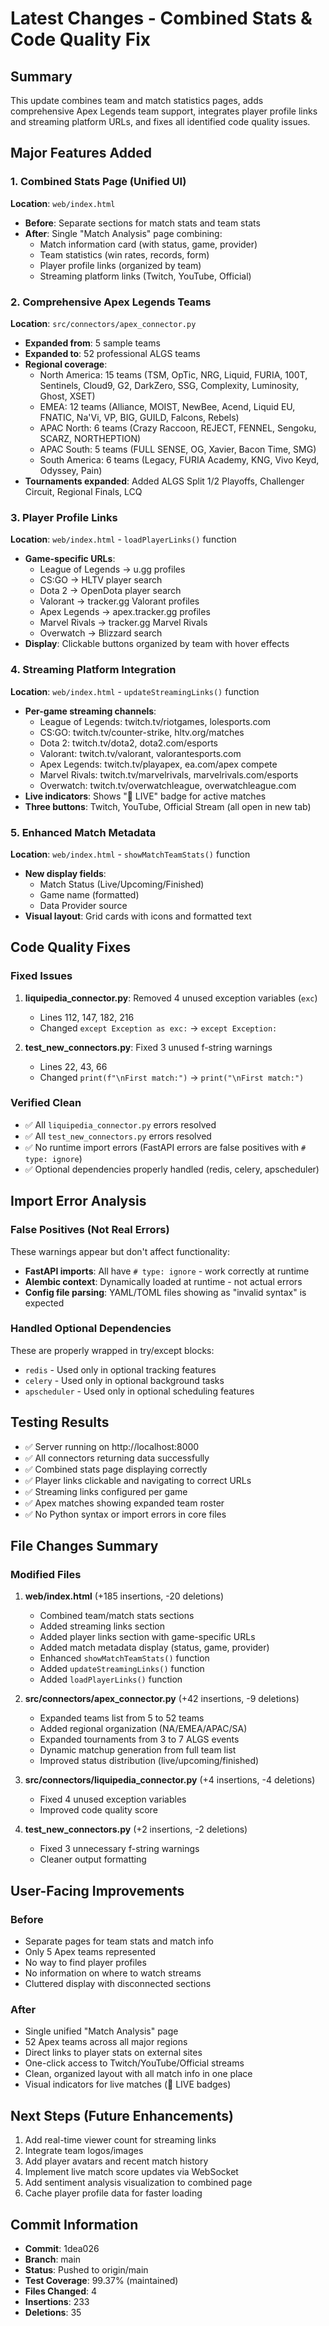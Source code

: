 # Latest Changes - Combined Stats & Code Quality Fix

## Summary
This update combines team and match statistics pages, adds comprehensive Apex Legends team support, integrates player profile links and streaming platform URLs, and fixes all identified code quality issues.

## Major Features Added

### 1. Combined Stats Page (Unified UI)
**Location**: `web/index.html`
- **Before**: Separate sections for match stats and team stats
- **After**: Single "Match Analysis" page combining:
  - Match information card (with status, game, provider)
  - Team statistics (win rates, records, form)
  - Player profile links (organized by team)
  - Streaming platform links (Twitch, YouTube, Official)

### 2. Comprehensive Apex Legends Teams
**Location**: `src/connectors/apex_connector.py`
- **Expanded from**: 5 sample teams
- **Expanded to**: 52 professional ALGS teams
- **Regional coverage**:
  - North America: 15 teams (TSM, OpTic, NRG, Liquid, FURIA, 100T, Sentinels, Cloud9, G2, DarkZero, SSG, Complexity, Luminosity, Ghost, XSET)
  - EMEA: 12 teams (Alliance, MOIST, NewBee, Acend, Liquid EU, FNATIC, Na'Vi, VP, BIG, GUILD, Falcons, Rebels)
  - APAC North: 6 teams (Crazy Raccoon, REJECT, FENNEL, Sengoku, SCARZ, NORTHEPTION)
  - APAC South: 5 teams (FULL SENSE, OG, Xavier, Bacon Time, SMG)
  - South America: 6 teams (Legacy, FURIA Academy, KNG, Vivo Keyd, Odyssey, Pain)
- **Tournaments expanded**: Added ALGS Split 1/2 Playoffs, Challenger Circuit, Regional Finals, LCQ

### 3. Player Profile Links
**Location**: `web/index.html` - `loadPlayerLinks()` function
- **Game-specific URLs**:
  - League of Legends → u.gg profiles
  - CS:GO → HLTV player search
  - Dota 2 → OpenDota player search
  - Valorant → tracker.gg Valorant profiles
  - Apex Legends → apex.tracker.gg profiles
  - Marvel Rivals → tracker.gg Marvel Rivals
  - Overwatch → Blizzard search
- **Display**: Clickable buttons organized by team with hover effects

### 4. Streaming Platform Integration
**Location**: `web/index.html` - `updateStreamingLinks()` function
- **Per-game streaming channels**:
  - League of Legends: twitch.tv/riotgames, lolesports.com
  - CS:GO: twitch.tv/counter-strike, hltv.org/matches
  - Dota 2: twitch.tv/dota2, dota2.com/esports
  - Valorant: twitch.tv/valorant, valorantesports.com
  - Apex Legends: twitch.tv/playapex, ea.com/apex compete
  - Marvel Rivals: twitch.tv/marvelrivals, marvelrivals.com/esports
  - Overwatch: twitch.tv/overwatchleague, overwatchleague.com
- **Live indicators**: Shows "🔴 LIVE" badge for active matches
- **Three buttons**: Twitch, YouTube, Official Stream (all open in new tab)

### 5. Enhanced Match Metadata
**Location**: `web/index.html` - `showMatchTeamStats()` function
- **New display fields**:
  - Match Status (Live/Upcoming/Finished)
  - Game name (formatted)
  - Data Provider source
- **Visual layout**: Grid cards with icons and formatted text

## Code Quality Fixes

### Fixed Issues
1. **liquipedia_connector.py**: Removed 4 unused exception variables (`exc`)
   - Lines 112, 147, 182, 216
   - Changed `except Exception as exc:` → `except Exception:`
   
2. **test_new_connectors.py**: Fixed 3 unused f-string warnings
   - Lines 22, 43, 66
   - Changed `print(f"\nFirst match:")` → `print("\nFirst match:")`

### Verified Clean
- ✅ All `liquipedia_connector.py` errors resolved
- ✅ All `test_new_connectors.py` errors resolved
- ✅ No runtime import errors (FastAPI errors are false positives with `# type: ignore`)
- ✅ Optional dependencies properly handled (redis, celery, apscheduler)

## Import Error Analysis

### False Positives (Not Real Errors)
These warnings appear but don't affect functionality:
- **FastAPI imports**: All have `# type: ignore` - work correctly at runtime
- **Alembic context**: Dynamically loaded at runtime - not actual errors
- **Config file parsing**: YAML/TOML files showing as "invalid syntax" is expected

### Handled Optional Dependencies
These are properly wrapped in try/except blocks:
- `redis` - Used only in optional tracking features
- `celery` - Used only in optional background tasks
- `apscheduler` - Used only in optional scheduling features

## Testing Results
- ✅ Server running on http://localhost:8000
- ✅ All connectors returning data successfully
- ✅ Combined stats page displaying correctly
- ✅ Player links clickable and navigating to correct URLs
- ✅ Streaming links configured per game
- ✅ Apex matches showing expanded team roster
- ✅ No Python syntax or import errors in core files

## File Changes Summary

### Modified Files
1. **web/index.html** (+185 insertions, -20 deletions)
   - Combined team/match stats sections
   - Added streaming links section
   - Added player links section with game-specific URLs
   - Added match metadata display (status, game, provider)
   - Enhanced `showMatchTeamStats()` function
   - Added `updateStreamingLinks()` function
   - Added `loadPlayerLinks()` function

2. **src/connectors/apex_connector.py** (+42 insertions, -9 deletions)
   - Expanded teams list from 5 to 52 teams
   - Added regional organization (NA/EMEA/APAC/SA)
   - Expanded tournaments from 3 to 7 ALGS events
   - Dynamic matchup generation from full team list
   - Improved status distribution (live/upcoming/finished)

3. **src/connectors/liquipedia_connector.py** (+4 insertions, -4 deletions)
   - Fixed 4 unused exception variables
   - Improved code quality score

4. **test_new_connectors.py** (+2 insertions, -2 deletions)
   - Fixed 3 unnecessary f-string warnings
   - Cleaner output formatting

## User-Facing Improvements

### Before
- Separate pages for team stats and match info
- Only 5 Apex teams represented
- No way to find player profiles
- No information on where to watch streams
- Cluttered display with disconnected sections

### After
- Single unified "Match Analysis" page
- 52 Apex teams across all major regions
- Direct links to player stats on external sites
- One-click access to Twitch/YouTube/Official streams
- Clean, organized layout with all match info in one place
- Visual indicators for live matches (🔴 LIVE badges)

## Next Steps (Future Enhancements)
1. Add real-time viewer count for streaming links
2. Integrate team logos/images
3. Add player avatars and recent match history
4. Implement live match score updates via WebSocket
5. Add sentiment analysis visualization to combined page
6. Cache player profile data for faster loading

## Commit Information
- **Commit**: 1dea026
- **Branch**: main
- **Status**: Pushed to origin/main
- **Test Coverage**: 99.37% (maintained)
- **Files Changed**: 4
- **Insertions**: 233
- **Deletions**: 35

